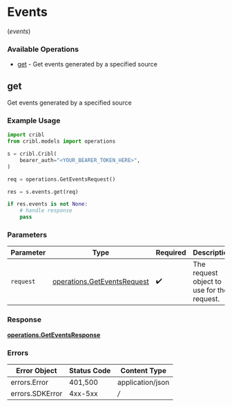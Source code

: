 # Events
(*events*)

### Available Operations

* [get](#get) - Get events generated by a specified source

## get

Get events generated by a specified source

### Example Usage

```python
import cribl
from cribl.models import operations

s = cribl.Cribl(
    bearer_auth="<YOUR_BEARER_TOKEN_HERE>",
)

req = operations.GetEventsRequest()

res = s.events.get(req)

if res.events is not None:
    # handle response
    pass

```

### Parameters

| Parameter                                                                  | Type                                                                       | Required                                                                   | Description                                                                |
| -------------------------------------------------------------------------- | -------------------------------------------------------------------------- | -------------------------------------------------------------------------- | -------------------------------------------------------------------------- |
| `request`                                                                  | [operations.GetEventsRequest](../../models/operations/geteventsrequest.md) | :heavy_check_mark:                                                         | The request object to use for the request.                                 |


### Response

**[operations.GetEventsResponse](../../models/operations/geteventsresponse.md)**
### Errors

| Error Object     | Status Code      | Content Type     |
| ---------------- | ---------------- | ---------------- |
| errors.Error     | 401,500          | application/json |
| errors.SDKError  | 4xx-5xx          | */*              |
